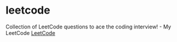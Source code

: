 # leetcode
Collection of LeetCode questions to ace the coding interview! - My LeetCode [LeetCode](https://leetcode.com/sharshekeev13/)
